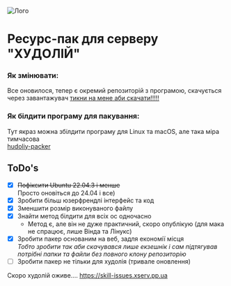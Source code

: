 ![Лого](https://github.com/user-attachments/assets/12bb9149-3f8b-46ea-a459-4bedc0cee3ce)  
# Ресурс-пак для серверу "ХУДОЛІЙ"


### Як змінювати:  
 Все оновилося, тепер є окремий репозиторій з програмою, скачується через завантажувач [тикни на мене аби скачати!!!!!](https://github.com/xxanqw/hudoliy-packer/releases/latest)

### Як білдити програму для пакування:
 Тут якраз можна збілдити програму для Linux та macOS, але така міра тимчасова  
 [hudoliy-packer](https://github.com/xxanqw/hudoliy-packer)

## ToDo's
 - [x] ~~Пофіксити Ubuntu 22.04.3 і менше~~  
       Просто оновіться до 24.04 і все)
 - [x] Зробити більш юзерфрендлі інтерфейс та код
 - [x] Зменшити розмір виконуваного файлу
 - [x] Знайти метод білдити для всіх ос одночасно
   - Метод є, але він не дуже практичний, скоро опублікую (для мака не спрацює, лише Вінда та Лінукс)
 - [x] Зробити пакер основаним на веб, задля економії місця  
       *Тобто зробити так аби скачувався лише екзешнік і сам підтягував потрібні папки та файли без повного клону репозиторію*
 - [ ] Зробити пакер не тільки для худолія (тривале оновлення)

Скоро худолій оживе.... https://skill-issues.xserv.pp.ua
